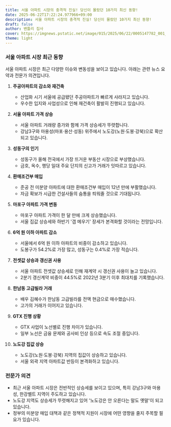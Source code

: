 ```yaml
---
title: 서울 아파트 시장의 충격적 진실! 당신이 몰랐던 10가지 최신 동향!
date: 2025-06-22T17:22:24.977966+09:00
description: 서울 아파트 시장의 충격적 진실! 당신이 몰랐던 10가지 최신 동향!
draft: false
author: 벤틀리 집사
cover: https://imgnews.pstatic.net/image/015/2025/06/22/0005147782_001_20250622170113068.jpg?type=nf142_103
theme: light
---
```


### 서울 아파트 시장 최근 동향

서울 아파트 시장은 최근 다양한 이슈와 변동성을 보이고 있습니다. 아래는 관련 뉴스 요약과 전문가 의견입니다.

1. **주공아파트의 감소와 재건축**
   - 산업화 시기 서울에 공급됐던 주공아파트가 빠르게 사라지고 있습니다. 
   - 우수한 입지와 사업성으로 인해 재건축이 활발히 진행되고 있습니다.

2. **서울 아파트 가격 상승**
   - 서울 아파트 거래량 증가와 함께 가격 상승세가 뚜렷합니다.
   - 강남3구와 마용성(마포·용산·성동) 위주에서 노도강(노원·도봉·강북)으로 확산되고 있습니다.

3. **성동구의 인기**
   - 성동구가 올해 전국에서 가장 뜨거운 부동산 시장으로 부상했습니다.
   - 금호, 옥수, 행당 일대 주요 단지의 신고가 거래가 잇따르고 있습니다.

4. **환매조건부 매입**
   - 준공 전 미분양 아파트에 대한 환매조건부 매입이 12년 만에 부활했습니다.
   - 자금 확보가 시급한 건설사들의 숨통을 틔워줄 것으로 기대됩니다.

5. **마포구 아파트 가격 변동**
   - 마포구 아파트 가격이 한 달 만에 크게 상승했습니다.
   - 서울 집값 상승세와 하반기 '갭 메우기' 장세가 본격화할 것이라는 전망입니다.

6. **6억 원 이하 아파트 감소**
   - 서울에서 6억 원 이하 아파트의 비중이 감소하고 있습니다.
   - 도봉구가 54.2%로 가장 많고, 성동구는 0.4%로 가장 적습니다.

7. **전셋값 상승과 갱신권 사용**
   - 서울 아파트 전셋값 상승세로 인해 재계약 시 갱신권 사용이 늘고 있습니다.
   - 2분기 갱신계약 비중이 44.5%로 2022년 3분기 이후 최대치를 기록했습니다.

8. **한남동 고급빌라 거래**
   - 배우 김혜수가 한남동 고급빌라를 전액 현금으로 매수했습니다.
   - 고가의 거래가 이어지고 있습니다.

9. **GTX 진행 상황**
   - GTX 사업이 노선별로 진행 차이가 있습니다.
   - 일부 노선은 금융 문제와 공사비 인상 등으로 속도 조절 중입니다.

10. **노도강 집값 상승**
    - 노도강(노원·도봉·강북) 지역의 집값이 상승하고 있습니다.
    - 서울 외곽 지역 아파트값 반등이 본격화하고 있습니다.

### 전문가 의견
- 최근 서울 아파트 시장은 전반적인 상승세를 보이고 있으며, 특히 강남3구와 마용성, 한강벨트 지역이 주도하고 있습니다.
- 노도강 지역도 상승세가 뚜렷해지고 있어 '노도강은 안 오른다는 말도 옛말'이 되고 있습니다.
- 정부의 미분양 매입 대책과 같은 정책적 지원이 시장에 어떤 영향을 줄지 주목할 필요가 있습니다.